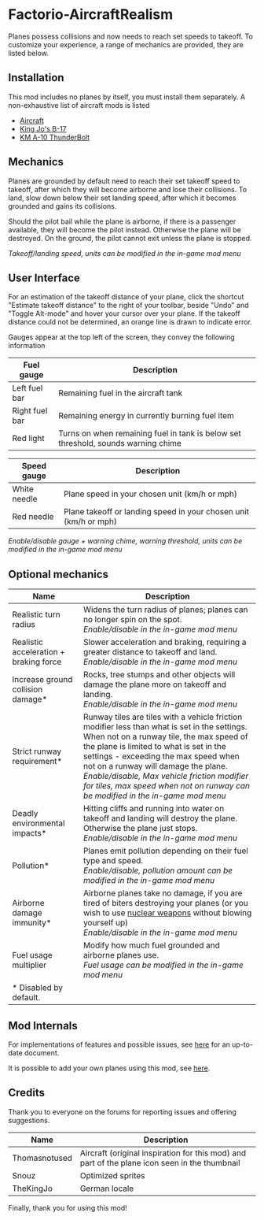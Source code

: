 # Factorio-AircraftRealism

Planes possess collisions and now needs to reach set speeds to takeoff. To customize your experience, a range of mechanics are provided, they are listed below.

## Installation

This mod includes no planes by itself, you must install them separately. A non-exhaustive list of aircraft mods is listed
- [Aircraft](https://mods.factorio.com/mods/SuicidalKid/Aircraft)
- [King Jo's B-17](https://mods.factorio.com/mod/kj_b17)
- [KM A-10 ThunderBolt](https://mods.factorio.com/mod/km_a10)

## Mechanics

Planes are grounded by default need to reach their set takeoff speed to takeoff, after which they will become airborne and lose their collisions. To land, slow down below their set landing speed, after which it becomes grounded and gains its collisions.

Should the pilot bail while the plane is airborne, if there is a passenger available, they will become the pilot instead. Otherwise the plane will be destroyed. On the ground, the pilot cannot exit unless the plane is stopped.

_Takeoff/landing speed, units can be modified in the in-game mod menu_

## User Interface

For an estimation of the takeoff distance of your plane, click the shortcut "Estimate takeoff distance" to the right of your toolbar, beside "Undo" and "Toggle Alt-mode" and hover your cursor over your plane. If the takeoff distance could not be determined, an orange line is drawn to indicate error.

Gauges appear at the top left of the screen, they convey the following information

| Fuel gauge | Description |
| - | - |
| Left fuel bar | Remaining fuel in the aircraft tank |
| Right fuel bar | Remaining energy in currently burning fuel item |
| Red light | Turns on when remaining fuel in tank is below set threshold, sounds warning chime |

| Speed gauge | Description |
| - | - |
| White needle | Plane speed in your chosen unit (km/h or mph) |
| Red needle | Plane takeoff or landing speed in your chosen unit (km/h or mph) |

_Enable/disable gauge + warning chime, warning threshold, units can be modified in the in-game mod menu_

## Optional mechanics

| Name | Description |
| - | - |
| Realistic turn radius | Widens the turn radius of planes; planes can no longer spin on the spot. <br> _Enable/disable in the in-game mod menu_ |
| Realistic acceleration + braking force | Slower acceleration and braking, requiring a greater distance to takeoff and land. <br> _Enable/disable in the in-game mod menu_ |
| Increase ground collision damage\* | Rocks, tree stumps and other objects will damage the plane more on takeoff and landing. <br> _Enable/disable in the in-game mod menu_ |
| Strict runway requirement\* | Runway tiles are tiles with a vehicle friction modifier less than what is set in the settings. When not on a runway tile, the max speed of the plane is limited to what is set in the settings - exceeding the max speed when not on a runway will damage the plane. <br> _Enable/disable, Max vehicle friction modifier for tiles, max speed when not on runway can be modified in the in-game mod menu_ |
| Deadly environmental impacts\* | Hitting cliffs and running into water on takeoff and landing will destroy the plane. Otherwise the plane just stops. <br> _Enable/disable in the in-game mod menu_ |
| Pollution\* | Planes emit pollution depending on their fuel type and speed. <br> _Enable/disable, pollution amount can be modified in the in-game mod menu_ |
| Airborne damage immunity\* | Airborne planes take no damage, if you are tired of biters destroying your planes (or you wish to use [nuclear weapons](https://mods.factorio.com/mod/True-Nukes) without blowing yourself up) <br> _Enable/disable in the in-game mod menu_ |
| Fuel usage multiplier | Modify how much fuel grounded and airborne planes use. <br> _Fuel usage can be modified in the in-game mod menu_ |
| \* Disabled by default. |  |

## Mod Internals

For implementations of features and possible issues, see [here](Docs/ScriptImplementation.md) for an up-to-date document.

It is possible to add your own planes using this mod, see [here](Docs/AddingNewPlanes.md).

## Credits

Thank you to everyone on the forums for reporting issues and offering suggestions.

| Name | Description |
| - | - |
| Thomasnotused | Aircraft (original inspiration for this mod) and part of the plane icon seen in the thumbnail |
| Snouz | Optimized sprites |
| TheKingJo | German locale |

Finally, thank you for using this mod!
